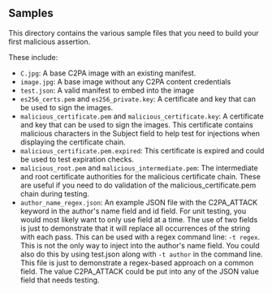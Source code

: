 ## Samples

This directory contains the various sample files that you need to build your first malicious assertion.

These include:

* `C.jpg`: A base C2PA image with an existing manifest.
* `image.jpg`: A base image without any C2PA content credentials
* `test.json`: A valid manifest to embed into the image
* `es256_certs.pem` and `es256_private.key`: A certificate and key that can be used to sign the images.
* `malicious_certificate.pem` and `malicious_certificate.key`: A certificate and key that can be used to sign the images. This certificate contains malicious characters in the Subject field to help test for injections when displaying the certificate chain.
* `malicious_certificate.pem.expired`: This certificate is expired and could be used to test expiration checks.
* `malicious_root.pem` and `malicious_intermediate.pem`: The intermediate and root certificate authorities for the malicious certificate chain. These are useful if you need to do validation of the malicious_certificate.pem chain during testing.
* `author_name_regex.json`: An example JSON file with the C2PA_ATTACK keyword in the author's name field and id field. For unit testing, you would most likely want to only use field at a time. The use of two fields is just to demonstrate that it will replace all occurrences of the string with each pass. This can be used with a regex command line: `-t regex`. This is not the only way to inject into the author's name field. You could also do this by using test.json along with `-t author` in the command line. This file is just to demonstrate a regex-based approach on a common field. The value C2PA_ATTACK could be put into any of the JSON value field that needs testing.
